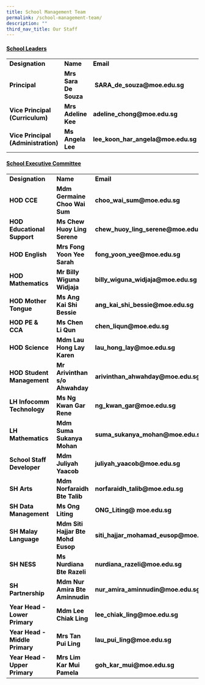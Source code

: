 ```yaml
---
title: School Management Team
permalink: /school-management-team/
description: ""
third_nav_title: Our Staff
---
```

<h4><span style="text-decoration: underline; color: #000000;">School Leaders</span></h4>
<table width="771">
<tbody>
<tr>
<td width="223"><span style="color: #000000;"><strong>Designation</strong></span></td>
<td width="241"><span style="color: #000000;"><strong>Name</strong></span></td>
<td width="307"><span style="color: #000000;"><strong>Email</strong></span></td>
</tr>
<tr>
<td width="223"><span style="color: #000000;"><strong>Principal</strong></span></td>
<td width="241"><span style="color: #000000;"><strong>Mrs Sara De Souza</strong></span></td>
<td width="307"><span style="color: #000000;"><strong>&nbsp;SARA_de_souza@moe.edu.sg</strong></span></td>
</tr>
<tr>
<td width="223"><span style="color: #000000;"><strong>Vice Principal (Curriculum)</strong></span></td>
<td width="241"><span style="color: #000000;"><strong>Mrs Adeline Kee&nbsp;</strong></span></td>
<td width="307"><span style="color: #000000;"><strong>adeline_chong@moe.edu.sg&nbsp;</strong></span></td>
</tr>
<tr>
<td width="223"><span style="color: #000000;"><strong>Vice Principal (Administration)</strong></span></td>
<td width="241"><span style="color: #000000;"><strong>Ms Angela Lee</strong></span></td>
<td width="307"><span style="color: #000000;"><strong>lee_koon_har_angela@moe.edu.sg</strong></span></td>
</tr>
</tbody>
</table>
<h4><span style="text-decoration: underline; color: #000000;">School Executive Committee</span></h4>
<table width="771">
<tbody>
<tr>
<td width="223"><span style="color: #000000;"><strong>Designation</strong></span></td>
<td width="241"><span style="color: #000000;"><strong>Name</strong></span></td>
<td width="307"><span style="color: #000000;"><strong>Email</strong></span></td>
</tr>
<tr>
<td width="223"><span style="color: #000000;"><strong>HOD CCE</strong></span></td>
<td width="241"><span style="color: #000000;"><strong>Mdm Germaine Choo Wai Sum</strong></span></td>
<td width="307"><span style="color: #000000;"><strong>choo_wai_sum@moe.edu.sg</strong></span></td>
</tr>
<tr>
<td width="223"><span style="color: #000000;"><strong>HOD Educational Support</strong></span></td>
<td width="241"><span style="color: #000000;"><strong>Ms Chew Huoy Ling Serene</strong></span></td>
<td width="307"><span style="color: #000000;"><strong>chew_huoy_ling_serene@moe.edu.sg</strong></span></td>
</tr>
<tr>
<td width="223"><span style="color: #000000;"><strong>HOD English</strong></span></td>
<td width="241"><span style="color: #000000;"><strong>Mrs Fong Yoon Yee Sarah</strong></span></td>
<td width="307"><span style="color: #000000;"><strong>fong_yoon_yee@moe.edu.sg</strong></span></td>
</tr>
<tr>
<td width="223"><span style="color: #000000;"><strong>HOD Mathematics</strong></span></td>
<td width="241"><span style="color: #000000;"><strong>Mr Billy Wiguna Widjaja</strong></span></td>
<td width="307"><span style="color: #000000;"><strong>billy_wiguna_widjaja@moe.edu.sg</strong></span></td>
</tr>
<tr>
<td width="223"><span style="color: #000000;"><strong>HOD Mother Tongue</strong></span></td>
<td width="241"><span style="color: #000000;"><strong>Ms Ang Kai Shi Bessie</strong></span></td>
<td width="307"><span style="color: #000000;"><strong>ang_kai_shi_bessie@moe.edu.sg</strong></span></td>
</tr>
<tr>
<td width="223"><span style="color: #000000;"><strong>HOD PE &amp; CCA</strong></span></td>
<td width="241"><span style="color: #000000;"><strong>Ms Chen Li Qun</strong></span></td>
<td width="307"><span style="color: #000000;"><strong>chen_liqun@moe.edu.sg</strong></span></td>
</tr>
<tr>
<td width="223"><span style="color: #000000;"><strong>HOD Science</strong></span></td>
<td width="241"><span style="color: #000000;"><strong>Mdm Lau Hong Lay Karen</strong></span></td>
<td width="307"><span style="color: #000000;"><strong>lau_hong_lay@moe.edu.sg</strong></span></td>
</tr>
<tr>
<td width="223"><span style="color: #000000;"><strong>HOD Student Management&nbsp;</strong></span></td>
<td width="241"><span style="color: #000000;"><strong>Mr Arivinthan s/o Ahwahday</strong></span></td>
<td width="307"><span style="color: #000000;"><strong>arivinthan_ahwahday@moe.edu.sg</strong></span></td>
</tr>
<tr>
<td width="223"><span style="color: #000000;"><strong>LH Infocomm Technology</strong></span></td>
<td width="241"><span style="color: #000000;"><strong>Ms Ng Kwan Gar Rene</strong></span></td>
<td width="307"><span style="color: #000000;"><strong>ng_kwan_gar@moe.edu.sg</strong></span></td>
</tr>
<tr>
<td width="223"><span style="color: #000000;"><strong>LH Mathematics</strong></span></td>
<td width="241"><span style="color: #000000;"><strong>Mdm Suma Sukanya Mohan</strong></span></td>
<td width="307"><span style="color: #000000;"><strong>suma_sukanya_mohan@moe.edu.sg</strong></span></td>
</tr>
<tr>
<td width="223"><span style="color: #000000;"><strong>School Staff Developer</strong></span></td>
<td width="241"><span style="color: #000000;"><strong>Mdm Juliyah Yaacob</strong></span></td>
<td width="307"><span style="color: #000000;"><strong>juliyah_yaacob@moe.edu.sg</strong></span></td>
</tr>
<tr>
<td width="223"><span style="color: #000000;"><strong>SH Arts</strong></span></td>
<td width="241"><span style="color: #000000;"><strong>Mdm Norfaraidh Bte Talib</strong></span></td>
<td width="307"><span style="color: #000000;"><strong>norfaraidh_talib@moe.edu.sg</strong></span></td>
</tr>
<tr>
<td width="223"><span style="color: #000000;"><strong>SH Data Management</strong></span></td>
<td width="241"><span style="color: #000000;"><strong>Ms Ong Liting</strong></span></td>
<td width="307"><span style="color: #000000;"><strong>ONG_Liting@ moe.edu.sg</strong></span></td>
</tr>
<tr>
<td width="223"><span style="color: #000000;"><strong>SH Malay Language</strong></span></td>
<td width="241"><span style="color: #000000;"><strong>Mdm Siti Hajjar Bte Mohd Eusop</strong></span></td>
<td width="307"><span style="color: #000000;"><strong>siti_hajjar_mohamad_eusop@moe.edu.sg</strong></span></td>
</tr>
<tr>
<td width="223"><span style="color: #000000;"><strong>SH NESS</strong></span></td>
<td width="241"><span style="color: #000000;"><strong>Ms Nurdiana Bte Razeli</strong></span></td>
<td width="307"><span style="color: #000000;"><strong>nurdiana_razeli@moe.edu.sg</strong></span></td>
</tr>
<tr>
<td width="223"><span style="color: #000000;"><strong>SH Partnership</strong></span></td>
<td width="241"><span style="color: #000000;"><strong>Mdm Nur Amira Bte Aminnudin</strong></span></td>
<td width="307"><span style="color: #000000;"><strong>nur_amira_aminnudin@moe.edu.sg</strong></span></td>
</tr>
<tr>
<td width="223"><span style="color: #000000;"><strong>Year Head - Lower Primary</strong></span></td>
<td width="241"><span style="color: #000000;"><strong>Mdm Lee Chiak Ling</strong></span></td>
<td width="307"><span style="color: #000000;"><strong>lee_chiak_ling@moe.edu.sg</strong></span></td>
</tr>
<tr>
<td width="223"><span style="color: #000000;"><strong>Year Head - Middle Primary</strong></span></td>
<td width="241"><span style="color: #000000;"><strong>Mrs Tan Pui Ling</strong></span></td>
<td width="307"><span style="color: #000000;"><strong>lau_pui_ling@moe.edu.sg</strong></span></td>
</tr>
<tr>
<td width="223"><span style="color: #000000;"><strong>Year Head - Upper Primary</strong></span></td>
<td width="241"><span style="color: #000000;"><strong>Mrs Lim Kar Mui Pamela</strong></span></td>
<td width="307"><span style="color: #000000;"><strong>goh_kar_mui@moe.edu.sg</strong></span></td>
</tr>
</tbody>
</table>